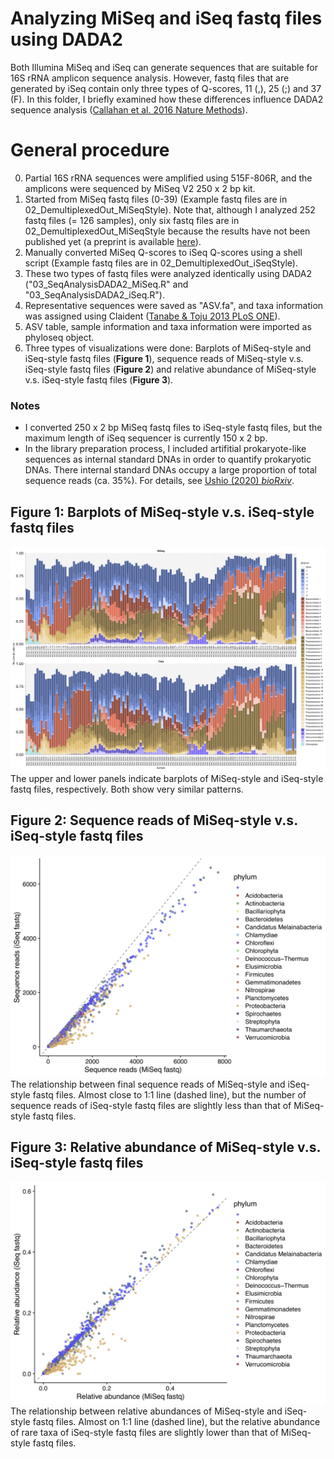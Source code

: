 # Analyzing MiSeq and iSeq fastq files using DADA2
Both Illumina MiSeq and iSeq can generate sequences that are suitable for 16S rRNA amplicon sequence analysis.
However, fastq files that are generated by iSeq contain only three types of Q-scores, 11 (,), 25 (;) and 37 (F). In this folder, I briefly examined how these differences influence DADA2 sequence analysis (<a href="https://doi.org/10.1038/nmeth.3869">Callahan et al. 2016 Nature Methods</a>).

<!--
According to the analysis, MiSeq-style and iSeq-style fastq files generated very similar results. Both fastq files seem to be appropriately analyzed by DADA2.
-->

# General procedure
0. Partial 16S rRNA sequences were amplified using 515F-806R, and the amplicons were sequenced by MiSeq V2 250 x 2 bp kit.
1. Started from MiSeq fastq files (0-39) (Example fastq files are in 02_DemultiplexedOut_MiSeqStyle). Note that, although I analyzed 252 fastq files (= 126 samples), only six fastq files are in 02_DemultiplexedOut_MiSeqStyle because the results have not been published yet (a preprint is available <a href="https://doi.org/10.1101/2020.04.08.032524">here</a>).
2. Manually converted MiSeq Q-scores to iSeq Q-scores using a shell script (Example fastq files are in 02_DemultiplexedOut_iSeqStyle).
3. These two types of fastq files were analyzed identically using DADA2 ("03_SeqAnalysisDADA2_MiSeq.R" and "03_SeqAnalysisDADA2_iSeq.R").
4. Representative sequences were saved as "ASV.fa", and taxa information was assigned using Claident (<a href="https://doi.org/10.1371/journal.pone.0076910">Tanabe & Toju 2013 PLoS ONE</a>).
5. ASV table, sample information and taxa information were imported as phyloseq object.
6. Three types of visualizations were done: Barplots of MiSeq-style and iSeq-style fastq files (__Figure 1__), sequence reads of MiSeq-style v.s. iSeq-style fastq files (__Figure 2__) and relative abundance of MiSeq-style v.s. iSeq-style fastq files (__Figure 3__).

### Notes
- I converted 250 x 2 bp MiSeq fastq files to iSeq-style fastq files, but the maximum length of iSeq sequencer is currently 150 x 2 bp.
- In the library preparation process, I included artifitial prokaryote-like sequences as internal standard DNAs in order to quantify prokaryotic DNAs. There internal standard DNAs occupy a large proportion of total sequence reads (ca. 35%). For details, see <a href="https://doi.org/10.1101/2020.04.08.032524">Ushio (2020) <i>bioRxiv</i></a>.

## Figure 1: Barplots of MiSeq-style v.s. iSeq-style fastq files
<img src="06_ComparisonOut/MiSeq_vs_iSeq_barplot.jpg" width="1000px">
The upper and lower panels indicate barplots of MiSeq-style and iSeq-style fastq files, respectively. Both show very similar patterns.

## Figure 2: Sequence reads of MiSeq-style v.s. iSeq-style fastq files
<img src="06_ComparisonOut/SequenceReads_scatterplot.jpg" width="700px">
The relationship between final sequence reads of MiSeq-style and iSeq-style fastq files. Almost close to 1:1 line (dashed line), but the number of sequence reads of iSeq-style fastq files are slightly less than that of MiSeq-style fastq files.

## Figure 3: Relative abundance of MiSeq-style v.s. iSeq-style fastq files
<img src="06_ComparisonOut/RelativeAbundance_scatterplot.jpg" width="700px">
The relationship between relative abundances of MiSeq-style and iSeq-style fastq files. Almost on 1:1 line (dashed line), but the relative abundance of rare taxa of iSeq-style fastq files are slightly lower than that of MiSeq-style fastq files.


